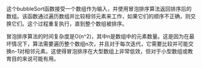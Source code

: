 这个bubbleSort函数接受一个数组作为输入，并使用冒泡排序算法返回排序后的数组。该函数通过遍历数组并比较相邻元素来工作，如果它们的顺序不正确，则交换它们。这个过程重复执行，直到整个数组被排序。

冒泡排序算法的时间复杂度是O(n^2)，其中n是数组中的元素数量。这是因为在最坏情况下，算法需要遍历整个数组n次，并且对于每次迭代，它需要比较并可能交换n-1对相邻元素。这使得冒泡排序在大型数组上非常低效，但对于小型数组或教育目的来说可能有用。